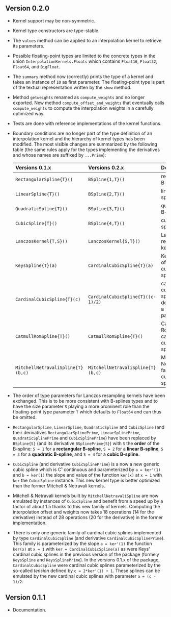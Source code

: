 
## Version 0.2.0

* Kernel support may be non-symmetric.

* Kernel type constructors are type-stable.

* The `values` method can be applied to an interpolation kernel to retrieve its
  parameters.

* Possible floating-point types are limited to the concrete types in the union
  `InterpolationKernels.Floats` which contains `Float16`, `Float32`, `Float64`,
  and `BigFloat`.

* The `summary` method now (correctly) prints the type of a kernel and takes an
  instance of `IO` as first parameter.  The floating-point type is part of the
  textual representation written by the `show` method.

* Method `getweights` renamed as `compute_weights` and no longer exported.  New
  method `compute_offset_and_weights` that eventually calls `compute_weights`
  to compute the interpolation weights in a carefully optimized way.

* Tests are done with reference implementations of the kernel functions.

* Boundary conditions are no longer part of the type definition of an
  interpolation kernel and the hierarchy of kernel types has been modified.
  The most visible changes are summarized by the following table (the same
  rules apply for the types implementing the derivatives and whose names are
  suffixed by `...Prime`):

  | Versions 0.1.x                    | Versions 0.2.x                    | Description                                                 |
  |:----------------------------------|:----------------------------------|-------------------------------------------------------------|
  | `RectangularSpline{T}()`          | `BSpline{1,T}()`                  | rectangular B-spline                                        |
  | `LinearSpline{T}()`               | `BSpline{2,T}()`                  | linear B-spline                                             |
  | `QuadraticSpline{T}()`            | `BSpline{3,T}()`                  | quadratic B-spline                                          |
  | `CubicSpline{T}()`                | `BSpline{4,T}()`                  | cubic B-spline                                              |
  | `LanczosKernel{T,S}()`            | `LanczosKernel{S,T}()`            | Lanczos resampling kernel                                   |
  | `KeysSpline{T}(a)`                | `CardinalCubicSpline{T}(a)`       | Keys family of cardinal cubic splines                       |
  | `CardinalCubicSpline{T}(c)`       | `CardinalCubicSpline{T}((c-1)/2)` | cardinal cubic splines defined by a *tension* parameter `c` |
  | `CatmullRomSpline{T}()`           | `CatmullRomSpline{T}()`           | Catmull & Rom cardinal cubic spline                         |
  | `MitchellNetravaliSpline{T}(b,c)` | `MitchellNetravaliSpline{T}(b,c)` | Mitchell & Netravali family of cubic splines                |

* The order of type parameters for Lanczos resampling kernels have been
  exchanged.  This is to be more consistent with B-splines types and to have
  the size parameter `S` playing a more prominent role than the floating-point
  type parameter `T` which defaults to `Float64` and can thus be omitted.

* `RectangularSpline`, `LinearSpline`, `QuadraticSpline` and `CubicSpline` (and
  their derivatives `RectangularSplinePrime`, `LinearSplinePrime`,
  `QuadraticSplinePrime` and `CubicSplinePrime`) have been replaced by
  `BSpline{S}` (and its derivative `BSplinePrime{S}`) with `S` the **order** of
  the B-spline: `S = 1` for a **rectangular B-spline**, `S = 2` for a **linear
  B-spline**, `S = 3` for a **quadratic B-spline**, and `S = 4` for a **cubic
  B-spline**.

* `CubicSpline` (and derivative `CubicSplinePrime`) is a now a new generic
  cubic spline which is C¹ continuous and parameterized by `a = ker'(1)` and `b
  = ker(1)` the slope and value of the function `ker(x)` at `x = 1` with `ker`
  the `CubicSpline` instance.  This new kernel type is better optimized than
  the former Mitchell & Netravali kernels.

* Mitchell & Netravali kernels built by `MitchellNetravaliSpline` are now
  emulated by instances of `CubicSpline` and benefit from a speed up by a
  factor of about 1.5 thanks to this new family of kernels.  Computing the
  interpolation offset and weights now takes 18 operations (14 for the
  derivative) instead of 28 operations (20 for the derivative) in the former
  implementation.

* There is only one generic family of cardinal cubic splines implemented by
  type `CardinalCubicSpline` (and derivative `CardinalCubicSplinePrime`).  This
  family is parameterized by the slope `a = ker'(1)` the function `ker(x)` at
  `x = 1` with `ker = CardinalCubicSpline(a)` as were Keys' cardinal cubic
  splines in the previous version of the package (formely `KeysSpline` and
  `KeysSplinePrime`).  In the versions 0.1.x of the package,
  `CardinalCubicSpline` were cardinal cubic splines parameterized by the
  so-called *tension* defined by `c = 2*ker'(1) + 1`.  These splines can be
  emulated by the new cardinal cubic splines with parameter `a = (c - 1)/2`.


## Version 0.1.1

* Documentation.
